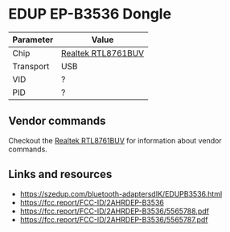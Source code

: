 # EDUP EP-B3536 Dongle

| Parameter | Value                                            |
| --------- | ------------------------------------------------ |
| Chip      | [Realtek RTL8761BUV](Chip_Realtek_RTL8761BUV.md) |
| Transport | USB                                              |
| VID       | ?                                                |
| PID       | ?                                                |

## Vendor commands

Checkout the [Realtek RTL8761BUV](Chip_Realtek_RTL8761BUV.md) for information about vendor commands.

## Links and resources

- <https://szedup.com/bluetooth-adaptersdIK/EDUPB3536.html>
- <https://fcc.report/FCC-ID/2AHRDEP-B3536>
- <https://fcc.report/FCC-ID/2AHRDEP-B3536/5565788.pdf>
- <https://fcc.report/FCC-ID/2AHRDEP-B3536/5565787.pdf>
